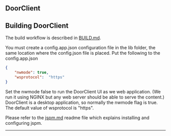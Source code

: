 ## DoorClient 

Building DoorClient
-----------------

The build workflow is described in [BUILD.md](BUILD.md).

You must create a config.app.json configuration file in the lib folder, the same location where the config.json file is placed.
Put the following to the config.app.json
```json
{
    "nwmode": true,
    "wsprotocol":  "https"
}
```

Set the nwmode false to run the DoorClient UI as we web application. (We run it using NGINX but any web server should be able to serve the content.) DoorClient is a desktop application, so normally the nwmode flag is true.
The default value of wsprotocol is "https".

Please refer to the [jspm.md](jspm.md) readme file which explains installing and configuring jspm.

---------------

